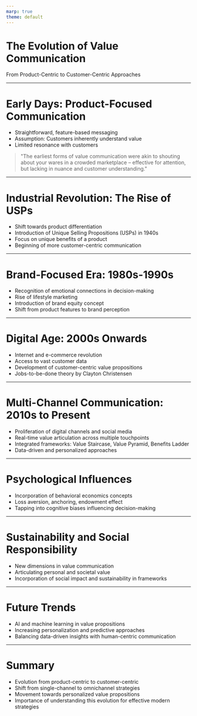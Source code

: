 ```yaml
---
marp: true
theme: default
---
```


# The Evolution of Value Communication
From Product-Centric to Customer-Centric Approaches

---

# Early Days: Product-Focused Communication

- Straightforward, feature-based messaging
- Assumption: Customers inherently understand value
- Limited resonance with customers

> "The earliest forms of value communication were akin to shouting about your wares in a crowded marketplace – effective for attention, but lacking in nuance and customer understanding."

---

# Industrial Revolution: The Rise of USPs

- Shift towards product differentiation
- Introduction of Unique Selling Propositions (USPs) in 1940s
- Focus on unique benefits of a product
- Beginning of more customer-centric communication

---

# Brand-Focused Era: 1980s-1990s

- Recognition of emotional connections in decision-making
- Rise of lifestyle marketing
- Introduction of brand equity concept
- Shift from product features to brand perception

---

# Digital Age: 2000s Onwards

- Internet and e-commerce revolution
- Access to vast customer data
- Development of customer-centric value propositions
- Jobs-to-be-done theory by Clayton Christensen

---

# Multi-Channel Communication: 2010s to Present

- Proliferation of digital channels and social media
- Real-time value articulation across multiple touchpoints
- Integrated frameworks: Value Staircase, Value Pyramid, Benefits Ladder
- Data-driven and personalized approaches

---

# Psychological Influences

- Incorporation of behavioral economics concepts
- Loss aversion, anchoring, endowment effect
- Tapping into cognitive biases influencing decision-making

---

# Sustainability and Social Responsibility

- New dimensions in value communication
- Articulating personal and societal value
- Incorporation of social impact and sustainability in frameworks

---

# Future Trends

- AI and machine learning in value propositions
- Increasing personalization and predictive approaches
- Balancing data-driven insights with human-centric communication

---

# Summary

- Evolution from product-centric to customer-centric
- Shift from single-channel to omnichannel strategies
- Movement towards personalized value propositions
- Importance of understanding this evolution for effective modern strategies